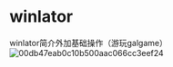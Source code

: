 # winlator
winlator简介外加基础操作（游玩galgame）
![00db47eab0c10b500aac066cc3eef24](https://github.com/user-attachments/assets/9c1e8e94-7651-4571-8357-b318a76322af "进入软件后等待软件加载完毕，点击加号即可开始创建")
